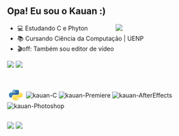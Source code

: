 ## Opa! Eu sou o Kauan :)

<img src="https://cdn.discordapp.com/attachments/1038527866368970862/1375010208912511086/eunerd.png?ex=6830218c&is=682ed00c&hm=4f8d29e105b4ab2b099f05f9122e2f7fb4f8667ab0e339d640ffaf692907c0d8&" align="right" width="250"/>

- 💻 Estudando C e Phyton
- 📚 Cursando Ciência da Computação | UENP
- 🎬off: Também sou editor de vídeo

<div>
 <a_href="https://https://github.com/nauaaK">
 <img height="180em" src="https://github-readme-stats.vercel.app/api?username=nauaak&show_icons=true&theme=midnight-purple&include_all_commits=true&count_private=true"/>
 <img height="180em" src="https://github-readme-stats.vercel.app/api/top-langs/?username=nauaak&layout=compact&langs_count=16&theme=midnight-purple"/>

</div>

##

<div style="display: inline_block"><br>
  <img align="center" alt="kauan-Python" height="30" width="40" src="https://raw.githubusercontent.com/devicons/devicon/master/icons/python/python-original.svg">
  <img align="center" alt="kauan-C" height="30" width="40" src="https://cdn.jsdelivr.net/gh/devicons/devicon@latest/icons/c/c-original.svg" />
  <img align="center" alt="kauan-Premiere" height="30" width="40" src="https://cdn.jsdelivr.net/gh/devicons/devicon@latest/icons/premierepro/premierepro-original.svg" />
  <img align="center" alt="kauan-AfterEffects" height="30" width="40" src="https://cdn.jsdelivr.net/gh/devicons/devicon@latest/icons/aftereffects/aftereffects-original.svg" />
  <img align="center" alt="kauan-Photoshop" height="30" width="40" src="https://cdn.jsdelivr.net/gh/devicons/devicon@latest/icons/photoshop/photoshop-original.svg" />
</div>

##

<div>
   <a href="https://instagram.com/eukauankk target="_blank"><img src="https://img.shields.io/badge/-Instagram-%23E4405F?style=for-the-badge&logo=instagram&logoColor=white" target="_blank"></a>
   <a href = "mailto:rabelokauan.net@gmail.com"><img src="https://img.shields.io/badge/Gmail-D14836?style=for-the-badge&logo=gmail&logoColor=white" target="_blank"></a>
</div>
